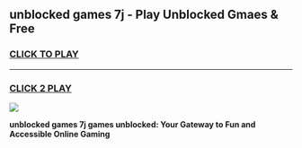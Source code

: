 
## unblocked games 7j - Play Unblocked Gmaes & Free
<h3>
<a href="https://premium.freeplayer.one?title=unblocked_games_7j&ref=19F">CLICK TO PLAY</a></h3>
<hr>

<h3>
<a href="https://premium.freeplayer.one?title=unblocked_games_7j&ref=19F">CLICK 2 PLAY</a>
  
</h3>

<a href="https://premium.freeplayer.one?title=unblocked_games_7j&ref=19F/"><img src="https://clearcache.store/games.png"></a>


**unblocked games 7j games unblocked: Your Gateway to Fun and Accessible Online Gaming**
